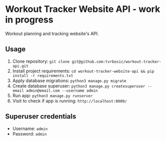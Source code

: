 # Workout Tracker Website API - work in progress

Workout planning and tracking website's API.

## Usage

1. Clone repository: `git clone git@github.com:tvrbosic/workout-tracker-api.git`
2. Install project requirements: `cd workout-tracker-website-api && pip install -r requirements.txt`
3. Apply database migrations: `python3 manage.py migrate`
4. Create database superuser: `python3 manage.py createsuperuser --email admin@email.com --username admin`
5. Run app: `python3 manage.py runserver`
6. Visit to check if app is running: `http://localhost:8000/`

## Superuser credentials

- Username: `admin`
- Password: `admin`
